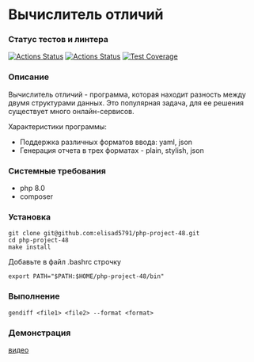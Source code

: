 # Вычислитель отличий

### Статус тестов и линтера
[![Actions Status](https://github.com/elisad5791/php-project-48/workflows/hexlet-check/badge.svg)](https://github.com/elisad5791/php-project-48/actions)
[![Actions Status](https://github.com/elisad5791/php-project-48/actions/workflows/ci.yml/badge.svg)](https://github.com/elisad5791/php-project-48/actions//workflows/ci.yml)
[![Test Coverage](https://api.codeclimate.com/v1/badges/3258193dff93596a9898/test_coverage)](https://codeclimate.com/github/elisad5791/php-project-48/test_coverage)

### Описание
 
Вычислитель отличий - программа, которая находит разность между двумя структурами данных. Это популярная задача, для ее решения существует много онлайн-сервисов.

Характеристики программы:

- Поддержка различных форматов ввода: yaml, json
- Генерация отчета в трех форматах - plain, stylish, json

### Системные требования

- php 8.0
- composer

### Установка

    git clone git@github.com:elisad5791/php-project-48.git
    cd php-project-48
    make install

Добавьте в файл .bashrc строчку

    export PATH="$PATH:$HOME/php-project-48/bin"

### Выполнение

    gendiff <file1> <file2> --format <format>

### Демонстрация

[видео](https://asciinema.org/a/525485)